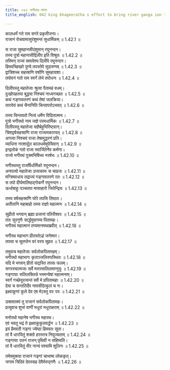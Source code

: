 ```yaml
---
title: ०४२ भगीरथ-यत्नः
title_english: 042 king bhageeratha s effort to bring river ganga ion to the earth

---
```



कालधर्मं गते राम सगरे प्रकृतीजनाः।  
राजानं रोचयामासुरंशुमन्तं सुधार्मिकम् ॥ 1.42.1 ॥   

स राजा सुमहानसीदंशुमान् रघुनन्दन।  
तस्य पुत्रो महानासीद्दिलीप इति विश्रुतः ॥ 1.42.2 ॥   
तस्मिन् राज्यं समावेश्य दिलीपे रघुनन्दन।  
हिमवच्छिखरे पुण्ये तपस्तेपे सुदारुणम् ॥ 1.42.3 ॥   
द्वात्रिंशच्च सहस्राणि वर्षाणि सुमहायशाः।  
तपोवनं गतो राम स्वर्गं लेभे तपोधनः ॥ 1.42.4 ॥   

दिलीपस्तु महातेजाः श्रुत्वा पैतामहं वधम्।  
दुःखोपहतया बुद्ध्या निश्चयं नाध्यगच्छत ॥ 1.42.5 ॥   
कथं गङ्गावतरणं कथं तेषां जलक्रिया।  
तारयेयं कथं चैनानिति चिन्तापरोऽभवत् ॥ 1.42.6 ॥   

तस्य चिन्तयतो नित्यं धर्मेण विदितात्मनः।  
पुत्रो भगीरथो नाम जज्ञे परमधार्मिकः ॥ 1.42.7 ॥   
दिलीपस्तु महातेजा यज्ञैर्बहुभिरिष्टवान्।  
त्रिंशद्वर्षसहस्राणि राजा राज्यमकारयत् ॥ 1.42.8 ॥   
अगत्वा निश्चयं राजा तेषामुद्धरणं प्रति।  
व्याधिना नरशार्दूल कालधर्ममुपेयिवान् ॥ 1.42.9 ॥   
इन्द्रलोकं गतो राजा स्वार्जितेनैव कर्मणा।  
राज्ये भगीरथं पुत्रमभिषिच्य नरर्षभः ॥ 1.42.10 ॥   

भगीरथस्तु राजर्षिर्धार्मिको रघुनन्दन।  
अनपत्यो महातेजाः प्रजाकामः स चाप्रजः ॥ 1.42.11 ॥   
मन्त्रिष्वाधाय तद्राज्यं गङ्गावतरणे रतः ॥ 1.42.12 ॥   
स तपो दीर्घमातिष्ठद्गोकर्णे रघुनन्दन।  
ऊर्ध्वबाहुः पञ्चतपा मासाहारो जितेन्द्रियः ॥ 1.42.13 ॥   

तस्य वर्षसहस्राणि घोरे तपसि तिष्ठतः।  
अतीतानि महाबाहो तस्य राज्ञो महात्मनः ॥ 1.42.14 ॥   

सुप्रीतो भगवान् ब्रह्मा प्रजानां पतिरीश्वरः ॥ 1.42.15 ॥   
ततः सुरगुणैः सार्द्धमुपागम्य पितामहः।  
भगीरथं महात्मानं तप्यमानमथाब्रवीत् ॥ 1.42.16 ॥   

भगीरथ महाभाग प्रीतस्तेऽहं जनेश्वर।  
तपसा च सुतप्तेन वरं वरय सुव्रत ॥ 1.42.17 ॥   

तमुवाच महातेजाः सर्वलोकपितामहम्।  
भगीरथो महाभागः कृताञ्जलिरुपस्थितः ॥ 1.42.18 ॥   
यदि मे भगवन् प्रीतो यद्यस्ति तपसः फलम्।  
सगरस्यात्मजाः सर्वे मत्तस्सलिलमाप्नुयुः ॥ 1.42.19 ॥   
गङ्गायाः सलिलक्लिन्ने भस्मन्येषां महात्मनाम्।  
स्वर्गं गच्छेयुरत्यन्तं सर्वे मे प्रपितामहाः ॥ 1.42.20 ॥   
देया च सन्ततिर्देव नावसीदेत्कुलं च नः।  
इक्ष्वाकूणां कुले देव एष मेऽस्तु वरः परः ॥ 1.42.21 ॥   

उक्तवाक्यं तु राजानं सर्वलोकपितामहः।  
प्रत्युवाच शुभां वाणीं मधुरां मधुराक्षराम् ॥ 1.42.22 ॥   

मनोरथो महानेष भगीरथ महारथ।  
एवं भवतु भद्रं ते इक्ष्वाकुकुलवर्द्धन ॥ 1.42.23 ॥   
इयं हैमवती गङ्गा ज्येष्ठा हिमवतः सुता।  
तां वै धारयितुं शक्तो हरस्तत्र नियुज्यताम् ॥ 1.42.24 ॥   
गङ्गायाः पतनं राजन् पृथिवी न सहिष्यति।  
तां वै धारयितुं वीर नान्यं पश्यामि शूलिनः ॥ 1.42.25 ॥   

तमेवमुक्त्वा राजानं गङ्गां चाभाष्य लोककृत्।  
जगाम त्रिदिवं देवस्सह देवैर्मरुद्गणैः ॥ 1.42.26 ॥   